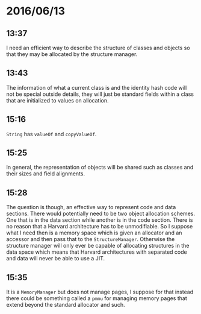 # 2016/06/13

## 13:37

I need an efficient way to describe the structure of classes and objects so
that they may be allocated by the structure manager.

## 13:43

The information of what a current class is and the identity hash code will not
be special outside details, they will just be standard fields within a class
that are initialized to values on allocation.

## 15:16

`String` has `valueOf` and `copyValueOf`.

## 15:25

In general, the representation of objects will be shared such as classes and
their sizes and field alignments.

## 15:28

The question is though, an effective way to represent code and data sections.
There would potentially need to be two object allocation schemes. One that is
in the data section while another is in the code section. There is no reason
that a Harvard architecture has to be unmodifiable. So I suppose what I need
then is a memory space which is given an allocator and an accessor and then
pass that to the `StructureManager`. Otherwise the structure manager will
only ever be capable of allocating structures in the data space which means
that Harvard architectures with separated code and data will never be able to
use a JIT.

## 15:35

It is a `MemoryManager` but does not manage pages, I suppose for that instead
there could be something called a `pmmu` for managing memory pages that extend
beyond the standard allocator and such.

